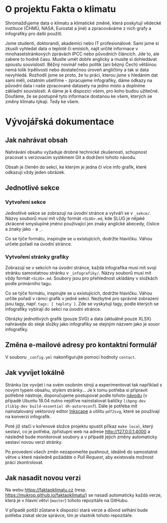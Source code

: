# O projektu Fakta o klimatu

Shromažďujeme data o klimatu a klimatické změně, která poskytují vědecké instituce (ČHMÚ, NASA, Eurostat a jiné) a zpracováváme z nich grafy a infografiky pro další použití.

Jsme studenti, doktorandi, akademici nebo IT profesionálové. Sami jsme si zkusili vyhledat data o teplotě či emisích, najít určité informace v mnohasetstránkových zprávách IPCC nebo původních článcích. Jde to, ale zabere to hodně času. Musíte umět dobře anglicky a musíte si dohledávat spoustu souvislostí. Běžný novinář nebo politik (ani bězný Čech) většinou nemá tolik trpělivosti nebo dostatečnou úroveň angličtiny a tak si data nevyhledá. Rozhodli jsme se proto, že tu práci, kterou jsme s hledáním dat sami měli, ostatním ušetříme - zpracujeme infografiky, dáme odkazy na původní data i naše zpracované datasety na jedno místo a doplníme základní souvislosti. A dáme je k dispozici všem, pro koho budou užitečné. Doufáme, že se postupně tyto informace dostanou ke všem, kterých se změny klimatu týkají. Tedy ke všem.

# Vývojářská dokumentace

## Jak nahrávat obsah

Nahrávání obsahu vyžaduje drobné technické zkušenosti, schopnost pracovat s verzovacím systémem Git a dodržení tohoto návodu.

Obsah je členěn do sekcí, ke kterým je jedna či více info grafik, které odkazují vždy jeden obrázek.

## Jednotlivé sekce

### Vytvoření sekce

Jednotlivé sekce se zobrazují na úvodní stránce a vytváří se v `_sekce/`. Názvy souborů musí mít vždy formát
`<SLUG>.md`, kde SLUG je nějaké zkrácené smysluplné jméno používající jen znaky anglické abecedy, číslice a znaky jako `-` a `_`.

Co se týče formátu, inspirujte se u existujících, dodržte hlavičku. Váhou určete pořadí na úvodní stránce.

### Vytvoření stránky grafiky

Zobrazují se v sekcích na úvodní stránce, každá infografika musí mít svoji stránku samostatnou stránku v `_infografiky/`.
Názvy souborů musí mít vždy formát `<SLUG>.md`. Soubory jsou pro přehlednost ukládány v složkách podle primárního tagu.

Co se týče formátu, inspirujte se u existujících, dodržte hlavičku. Váhou určíte pořadí v rámci grafik v jedné sekci.
Nezbytné pro správné zobrazení jsou tagy, např. `tags: [ teploty ]`. Zde se vyskytují tagy, podle kterých se infografiky vybírají do sekcí na úvodni stránce.

Obrázky jednotlivých grafik (pouze SVG) a data (aktuálně pouze XLSX) nahrávejte do stejé složky jako infografiky se stejným názvem jako je souor infografiky.

## Změna e-mailové adresy pro kontaktní formulář

V souboru `_config.yml` nakonfigurujte pomocí hodnoty `contact`.

## Jak vyvíjet lokálně

Stránku lze vyvíjet i na svém osobním stroji a experimentovat tak například s novým typem obsahu, stylem stránky...
Je k tomu potřeba si připravit potřebné nástroje, doporučujeme postupovat podle tohoto 
[návodu](https://help.github.com/en/articles/setting-up-your-github-pages-site-locally-with-jekyll) (v případě Ubuntu 
18.04 nutno nejdříve nainstalovat balíčky `libpng-dev zlib1g-dev build-essential dh-autoreconf`). Dále je potřeba 
mít nainstalovaný vektorový editor [Inkscape](https://inkscape.org/) a utilitu `pdf2svg`,
které se používají na konverzi infografik.

Poté již stačí v kořenové složce projektu spustit příkaz `make local`, který sestaví, co je potřeba, zpřístupní web na adrese
http://127.0.0.1:4000 a následně bude monitorovat soubory a v případě jejich změny automaticky sestaví novou verzi stránky.

Po provedení všech změn nezapomeňte pushnout, ideálně do samostatné větve u které následně požádáte o *Pull Request*, aby existovala možnost práci zkontrolovat.

## Jak nasadit novou verzi

Na webu https://faktaoklimatu.cz (resp. https://mukrop.github.io/faktaoklimatu/) se nasadí automaticky každá verze, která je v hlavní větvi (`master`) tohoto repozitáře na GitHubu.

V případě potíží zůstane k dispozici stará verze a důvod selhání bude potřeba získat skrze správce, tím je vlastník tohoto repozitáře.
